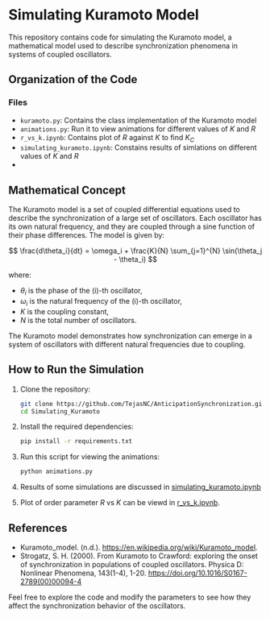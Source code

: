 # Simulating Kuramoto Model

This repository contains code for simulating the Kuramoto model, a mathematical model used to describe synchronization phenomena in systems of coupled oscillators.

## Organization of the Code

### Files 

- `kuramoto.py`: Contains the class implementation of the Kuramoto model
- `animations.py`: Run it to view animations for different values of $K$ and $R$
- `r_vs_k.ipynb`: Contains plot of $R$ against $K$ to find $K_C$
- `simulating_kuramoto.ipynb`: Constains results of simlations on different values of $K$ and $R$
- 

## Mathematical Concept

The Kuramoto model is a set of coupled differential equations used to describe the synchronization of a large set of oscillators. Each oscillator has its own natural frequency, and they are coupled through a sine function of their phase differences. The model is given by:

$$
    \frac{d\theta_i}{dt} = \omega_i + \frac{K}{N} \sum_{j=1}^{N} \sin(\theta_j - \theta_i) 
$$

where:
- $\theta_i$ is the phase of the \(i\)-th oscillator,
- $\omega_i$ is the natural frequency of the \(i\)-th oscillator,
- $K$ is the coupling constant,
- $N$ is the total number of oscillators.

The Kuramoto model demonstrates how synchronization can emerge in a system of oscillators with different natural frequencies due to coupling.

## How to Run the Simulation

1. Clone the repository:
    ```bash
    git clone https://github.com/TejasNC/AnticipationSynchronization.git
    cd Simulating_Kuramoto
    ```

2. Install the required dependencies:
    ```bash
    pip install -r requirements.txt
    ```

3. Run this script for viewing the animations:
    ```bash
    python animations.py
    ```

4. Results of some simulations are discussed in [simulating_kuramoto.ipynb](simulating_kuramoto.ipynb)

5. Plot of order parameter $R$ vs $K$ can be viewd in [r_vs_k.ipynb](r_vs_k.ipynb). 

## References

- Kuramoto_model. (n.d.). https://en.wikipedia.org/wiki/Kuramoto_model.
- Strogatz, S. H. (2000). From Kuramoto to Crawford: exploring the onset of synchronization in populations of coupled oscillators. Physica D: Nonlinear Phenomena, 143(1-4), 1-20. https://doi.org/10.1016/S0167-2789(00)00094-4

Feel free to explore the code and modify the parameters to see how they affect the synchronization behavior of the oscillators.
